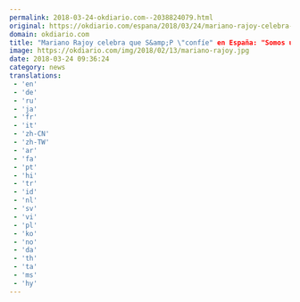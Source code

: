 ```yaml
---
permalink: 2018-03-24-okdiario.com--2038824079.html
original: https://okdiario.com/espana/2018/03/24/mariano-rajoy-celebra-que-sp-confie-espana-somos-pais-serio-que-cumple-sus-compromisos-2017209
domain: okdiario.com
title: "Mariano Rajoy celebra que S&amp;P \"confíe" en España: "Somos un país serio que cumple con sus compromisos""
image: https://okdiario.com/img/2018/02/13/mariano-rajoy.jpg
date: 2018-03-24 09:36:24
category: news
translations: 
 - 'en'
 - 'de'
 - 'ru'
 - 'ja'
 - 'fr'
 - 'it'
 - 'zh-CN'
 - 'zh-TW'
 - 'ar'
 - 'fa'
 - 'pt'
 - 'hi'
 - 'tr'
 - 'id'
 - 'nl'
 - 'sv'
 - 'vi'
 - 'pl'
 - 'ko'
 - 'no'
 - 'da'
 - 'th'
 - 'ta'
 - 'ms'
 - 'hy'
---
```


